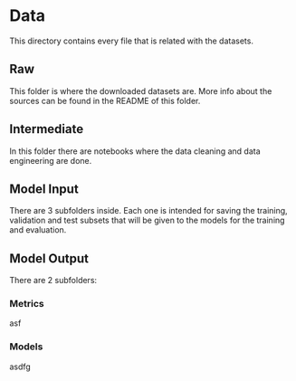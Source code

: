 # Data
  This directory contains every file that is  related with the datasets.

  ## Raw 
  This folder is where the downloaded datasets are. More info about the sources can be found in the README of this folder.
  
  ## Intermediate
  In this folder there are notebooks where the data cleaning and data engineering are done.
  
  ## Model Input
  There are 3 subfolders inside. Each one is intended for saving the training, validation and test subsets that will be given to the models for the training and evaluation.
  
  ## Model Output
  There are 2 subfolders:
  ### Metrics
  asf
  ### Models
  asdfg

